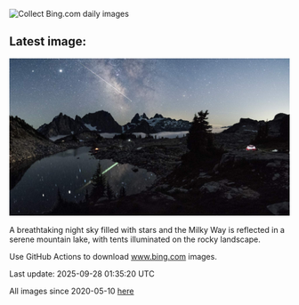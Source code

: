 ![Collect Bing.com daily images](https://github.com/counter2015/bing-daily-images/workflows/Collect%20Bing.com%20daily%20images/badge.svg)
## Latest image:
![](images/TankLakes.jpg)

A breathtaking night sky filled with stars and the Milky Way is reflected in a serene mountain lake, with tents illuminated on the rocky landscape.

Use GitHub Actions to download www.bing.com images.

Last update: 2025-09-28 01:35:20 UTC

All images since 2020-05-10 [here](https://github.com/counter2015/bing-daily-images/tree/master/images)
